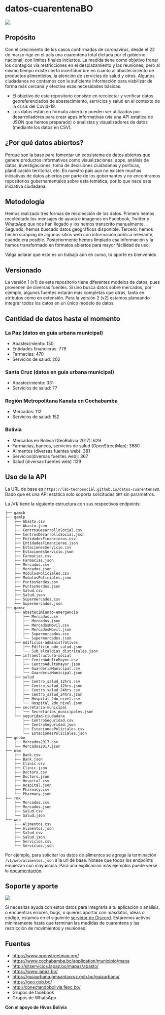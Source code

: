 # datos-cuarentenaBO

![](https://lab-tecnosocial.github.io/datos-cuarentenaBO/img/afiche.png)

## Propósito 

Con el crecimiento de los casos confirmados de coronavirus, desde el 22 de marzo rige en el país una cuarentena total dictada por el gobierno nacional, con limites finales inciertos. La medida tiene como objetivo frenar los contagios vía restricciones en el desplazamiento y las reuniones, pero al mismo tiempo existe cierta incertidumbre en cuanto al abastecimiento de productos alimenticios, la atención de servicios de salud y otros. Algunos ciudadanos no contamos con la suficiente información para viabilizar de forma más cercana y efectiva esas necesidades básicas. 

 * El objetivo de este repositorio consiste en recolectar y verificar datos georeferenciados de abastecimiento, servicios y salud en el contexto de la crisis del Covid-19.
 * Los datos están en formato abierto y pueden ser utilizados por desarrolladores para crear apps informativas (vía una API estática de JSON que hemos preparado) o analistas y visualizadores de datos (mediante los datos en CSV).
 
## ¿Por qué datos abiertos?

Porque son la base para fomentar un ecosistema de datos abiertos que genere productos informativos como visualizaciones, apps, análisis de datos, investigaciones, toma de decisiones ciudadanas y políticas, planificación territorial, etc. En nuestro país aun no existen muchas iniciativas de datos abiertos por parte de los gobernantes y no encontramos repositorios gubernamentales sobre esta temática, por lo que nace esta iniciativa ciudadana. 

## Metodología

Hemos realizado tres formas de recolección de los datos. Primero hemos recolectado los mensajes de ayuda e imagenes en Facebook, Twitter y WhatsApp que nos han llegado y los hemos transcrito manualmente. Segundo, hemos buscado datos geográficos disponible. Tercero, hemos hecho scraping de algunos sitios web con información pública relevante, cuando era posible. Posteriormente hemos limpiado esa información y la hemos transformado en formatos abiertos para mayor fácilidad de uso.

Valga aclarar que este es un trabajo aún en curso, tú aporte es bienvenido.

## Versionado

La versión 1 (v1) de este repositorio tiene diferentes modelos de datos, pues provienen de diversas fuentes. Si uno busca datos sobre mercados, por ejemplo, algunos fuentes estarán más completas que otras, tanto en atributos como en extensión. Para la versión 2 (v2) estamos planeando integrar todos los datos en un único modelo de datos. 

## Cantidad de datos hasta el momento

### La Paz (datos en guía urbana municipal)

 * Abastecimiento: 150
 * Entidades financieras: 779
 * Farmacias: 470
 * Servicios de salud: 202

### Santa Cruz (datos en guía urbana municipal)

 * Abastecimiento: 331
 * Servicios de salud: 77
 
### Región Metropolitana Kanata en Cochabamba
 * Mercados: 112
 * Servicios de salud: 152
 
### Bolivia
 * Mercados en Bolivia (GeoBolivia 2017): 629
 * Farmacias, bancos, servicios de salud (OpenStreetMap): 3680
 * Alimentos (diversas fuentes web): 381
 * Servicios(diversas fuentes web): 367
 * Salud (diversas fuentes web) :129



## Uso de la API 

La URL de base es `https://lab-tecnosocial.github.io/datos-cuarentenaBO`. Dado que es una API estática solo soporta solicitudes `GET` sin parametros.

La /v1/ tiene la siguiente estructura con sus respectivos endpoints:

```
├── gamcb
├── gamlp
│   ├── Abasto.csv
│   ├── Abasto.json
│   ├── CentrosDesarrolloSocial.csv
│   ├── CentrosDesarrolloSocial.json
│   ├── EntidadesFinancieras.csv
│   ├── EntidadesFinancieras.json
│   ├── EstacionesServicio.csv
│   ├── EstacionesServicio.json
│   ├── Farmacias.csv
│   ├── Farmacias.json
│   ├── Mercados.csv
│   ├── Mercados.json
│   ├── ModulosPoliciales.csv
│   ├── ModulosPoliciales.json
│   ├── PuntosVerdes.csv
│   ├── PuntosVerdes.json
│   ├── Salud.csv
│   ├── Salud.json
│   ├── Supermercados.csv
│   └── Supermercados.json
├── gamsc
│   ├── abastecimiento-emergencia
│   │   ├── Mercados.csv
│   │   ├── Mercados.json
│   │   ├── MercadosMovil.csv
│   │   ├── MercadosMovil.json
│   │   ├── Supermercados.csv
│   │   └── Supermercados.json
│   ├── edificios-administrativos
│   │   ├── Edificio_adm_salud.json
│   │   └── Sub_alcaldias_distritales.json
│   ├── infraestructura-social
│   │   ├── CentroAdultoMayor.csv
│   │   ├── CentroAdultoMayor.json
│   │   ├── GuarderiaMunicipal.csv
│   │   └── GuarderiaMunicipal.json
│   ├── salud
│   │   ├── Centro_salud_12hrs.csv
│   │   ├── Centro_salud_12hrs.json
│   │   ├── Centro_salud_24hrs.csv
│   │   ├── Centro_salud_24hrs.json
│   │   ├── Hospital_2do_nivel.csv
│   │   └── Hospital_2do_nivel.json
│   ├── secretaria-municipal
│   │   └── Secretarias_municipales.json
│   └── seguridad-ciudadana
│       ├── CentroSeguridad.csv
│       ├── CentroSeguridad.json
│       ├── EstacionesPoliciales.csv
│       └── EstacionesPoliciales.json
├── geobo
│   ├── Mercados2017.csv
│   └── Mercados2017.json
├── osm
│   ├── Bank.csv
│   ├── Bank.json
│   ├── Clinic.csv
│   ├── Clinic.json
│   ├── Doctors.csv
│   ├── Doctors.json
│   ├── Hospital.csv
│   ├── Hospital.json
│   ├── Pharmacy.csv
│   └── Pharmacy.json
├── rmk
│   ├── Mercados.csv
│   ├── Mercados.json
│   ├── Salud.csv
│   └── Salud.json
└── web
    ├── Alimentos.csv
    ├── Alimentos.json
    ├── Salud.csv
    ├── Salud.json
    ├── Servicios.csv
    └── Servicios.json
```

Por ejemplo, para solicitar los datos de alimentos se agrega la terminación `/v1/web/alimentos.json` a la url de base. Notese que todos los endpoints empiezan con mayuscula. Para una explicación más ejemplos puede verse la [documentación](https://lab-tecnosocial.github.io/datos-cuarentenaBO/docs-v1.html). 

## Soporte y aporte

![](https://lab-tecnosocial.github.io/datos-cuarentenaBO/img/discord.png)

Si necesitas ayuda con estos datos para integrarla a tu aplicación o análisis, o encuentras errores, bugs, o quieres aportar con másdatos, ideas o código, estamos en el siguiente [servidor de Discord](https://discord.gg/ahQntDk). Estaremos activos minimamente hasta que terminan las medidas de cuarentena y las restricción de movimientos y reuniones. 


## Fuentes

* https://www.openstreetmap.org/
* https://www.cochabamba.bo/application/municipio/mapa
* http://sitservicios.lapaz.bo/mapas/abasto/
* https://www.lapaz.bo/
* https://guiaurbana.gmsantacruz.gob.bo/guiaurbana/
* https://geo.gob.bo/
* http://conectandobolivia.fepc.bo/
* Grupos de facebook
* Grupos de WhatsApp

**Con el apoyo de Hivos Bolivia**

